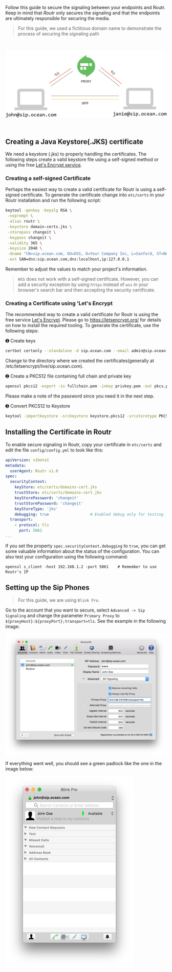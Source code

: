 Follow this guide to secure the signaling between your endpoints and Routr. Keep in mind that *Routr* only secures the signaling and that the endpoints are ultimately responsible for securing the media.

> For this guide, we used a fictitious domain name to demonstrate the process of securing the signaling path

<img src="/docs/assets/images/secure_signaling.png" width=600 vspace=30>

## Creating a Java Keystore(.JKS) certificate

We need a keystore (.jks) to properly handling the certificates. The following steps create a valid keystore file using a self-signed method or using the free [Let's Encrypt service](https://letsencrypt.org/).

### Creating a self-signed Certificate

Perhaps the easiest way to create a valid certificate for Routr is using a self-signed certificate. To generate the certificate change into `etc/certs` in your Routr installation and run the following script:

```bash
keytool -genkey -keyalg RSA \
 -noprompt \
 -alias routr \
 -keystore domain-certs.jks \
 -storepass changeit \
 -keypass changeit \
 -validity 365 \
 -keysize 2048 \
 -dname "CN=sip.ocean.com, OU=OSS, O=Your Company Inc, L=Sanford, ST=NC, C=US" \
 -ext SAN=dns:sip.ocean.com,dns:localhost,ip:127.0.0.1
```

Remember to adjust the values to match your project's information.

> `WSS` does not work with a self-signed certificate. However, you can add a security exception by using `https` instead of `wss` in your browser's search bar and then accepting the security certificate.

### Creating a Certificate using 'Let's Encrypt

The recommended way to create a valid certificate for Routr is using the free service [Let's Encrypt](https://letsencrypt.org). Please go to https://letsencrypt.org/ for details on how to install the required tooling. To generate the certificate, use the following steps:

&#10122; Create keys

```bash
certbot certonly --standalone -d sip.ocean.com --email admin@sip.ocean.com
```

Change to the directory where we created the certificates(generally at /etc/letsencrypt/live/sip.ocean.com).

&#10123; Create a PKCS12 file containing full chain and private key

```bash
openssl pkcs12 -export -in fullchain.pem -inkey privkey.pem -out pkcs.p12 -name domains-cert.jks
```

Please make a note of the password since you need it in the next step.

&#10124; Convert PKCS12 to Keystore

```bash
keytool -importkeystore -srckeystore keystore.pkcs12 -srcstoretype PKCS12 -destkeystore domains-cert.jks
```

## Installing the Certificate in Routr

To enable secure signaling in Routr, copy your certificate in `etc/certs` and edit the file `config/config.yml` to look like this:

```yml
apiVersion: v1beta1
metadata:
  userAgent: Routr v1.0
spec:
  securityContext:
    keyStore: etc/certs/domains-cert.jks
    trustStore: etc/certs/domains-cert.jks
    keyStorePassword: 'changeit'
    trustStorePassword: 'changeit'
    keyStoreType: 'jks'
    debugging: true                  # Enabled debug only for testing
  transport:
    - protocol: tls
      port: 5061
...
```

If you set the property `spec.securityContext.debugging`  to `true`, you can get some valuable information about the status of the configuration. You can also test your configuration using the following command:

```
openssl s_client -host 192.168.1.2 -port 5061    # Remember to use Routr's IP
```

## Setting up the Sip Phones

> For this guide, we are using `Blink Pro`.

Go to the account that you want to secure, select `Advanced -> Sip Signaling` and change the parameter `Primary Proxy` to `${proxyHost}:${proxyPort};transport=tls`. See the example in the following image:

<img src="/docs/assets/images/blinkpro_tls_config.png" width=600>

If everything went well, you should see a green padlock like the one in the image below:

<img src="/docs/assets/images/blinkpro_tls_secured.png" width=400>
